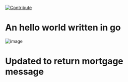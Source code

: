 [![Contribute](https://img.shields.io/static/v1?label=code%20with&message=che%20(dogfooding)&logo=eclipseche&color=FDB940&labelColor=525C86)](https://che-dogfooding.apps.che-dev.x6e0.p1.openshiftapps.com/#https://github.com/l0rd/go-hello-world)

# An hello world written in go

![image](https://user-images.githubusercontent.com/606959/149637963-07167035-b1a4-4a52-9f64-e778026a921b.png)

# Updated to return mortgage message